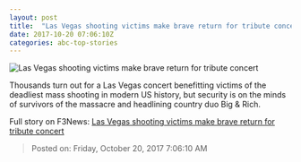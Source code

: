 ```yaml
---
layout: post
title:  "Las Vegas shooting victims make brave return for tribute concert"
date: 2017-10-20 07:06:10Z
categories: abc-top-stories
---
```


![Las Vegas shooting victims make brave return for tribute concert](http://www.abc.net.au/news/image/9071648-1x1-700x700.jpg)

Thousands turn out for a Las Vegas concert benefitting victims of the deadliest mass shooting in modern US history, but security is on the minds of survivors of the massacre and headlining country duo Big & Rich.


Full story on F3News: [Las Vegas shooting victims make brave return for tribute concert](http://www.f3nws.com/n/jUMbsG)

> Posted on: Friday, October 20, 2017 7:06:10 AM
